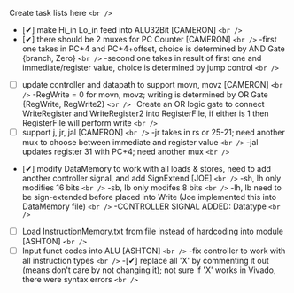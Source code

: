 Create task lists here `<br />`

* [✔] make Hi_in Lo_in feed into ALU32Bit [CAMERON] `<br />`
* [✔] there should be 2 muxes for PC Counter [CAMERON] `<br />`
  -first one takes in PC+4 and PC+4+offset,  choice is determined by AND Gate {branch, Zero} `<br />`
  -second one takes in result of first one and  immediate/register value, choice is determined by jump control `<br />`

* [ ] update controller and datapath to support movn, movz [CAMERON] `<br />`
  -RegWrite = 0 for movn, movz; writing is determined by OR Gate {RegWrite, RegWrite2} `<br />`
  -Create an OR logic gate to connect WriteRegister and WriteRegister2 into RegisterFile, if either is 1 then RegisterFile will perform write `<br />`
* [ ] support j, jr, jal [CAMERON] `<br />`
  -jr takes in rs or 25-21; need another mux to choose between immediate and register value `<br />`
  -jal updates register 31 with PC+4; need another mux `<br />`

* [✔] modify DataMemory to work with all loads & stores, need to add another controller signal, and add SignExtend [JOE] `<br />`
  -sh, lh only modifies 16 bits `<br />`
  -sb, lb only modifes 8 bits `<br />`
  -lh, lb need to be sign-extended before placed into Write (Joe implemented this into DataMemory file) `<br />`
  -CONTROLLER SIGNAL ADDED: Datatype `<br />`

* [ ] Load InstructionMemory.txt from file instead of hardcoding into module [ASHTON] `<br />`
* [ ] Input funct codes into ALU [ASHTON] `<br />`
  -fix controller to work with all instruction types `<br />`
  -[✔] replace all 'X' by commenting it out (means don't care by not changing it); not sure if 'X' works in Vivado, there were syntax errors `<br />`
